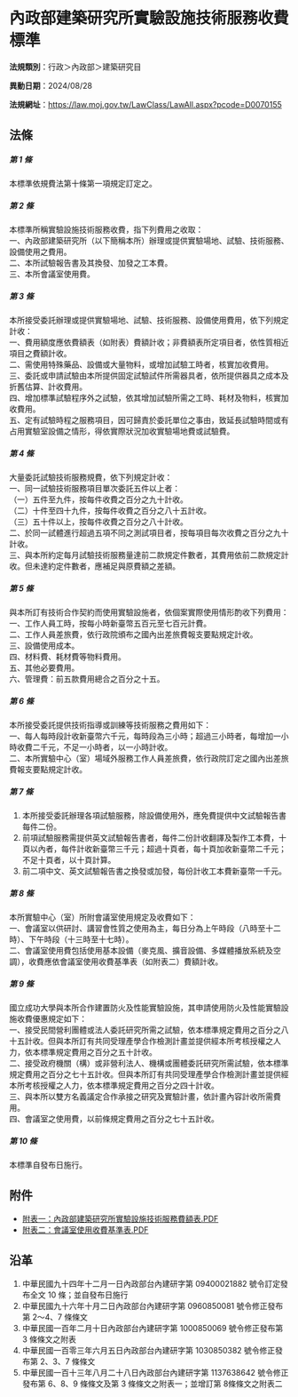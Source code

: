 # 內政部建築研究所實驗設施技術服務收費標準




**法規類別**：行政＞內政部＞建築研究目

**異動日期**：2024/08/28  

**法規網址**：https://law.moj.gov.tw/LawClass/LawAll.aspx?pcode=D0070155



## 法條
##### 第 1 條
本標準依規費法第十條第一項規定訂定之。

##### 第 2 條
本標準所稱實驗設施技術服務收費，指下列費用之收取：  
一、內政部建築研究所（以下簡稱本所）辦理或提供實驗場地、試驗、技術服務、設備使用之費用。  
二、本所試驗報告書及其換發、加發之工本費。  
三、本所會議室使用費。

##### 第 3 條
本所接受委託辦理或提供實驗場地、試驗、技術服務、設備使用費用，依下列規定計收：  
一、費用額度應依費額表（如附表）費額計收；非費額表所定項目者，依性質相近項目之費額計收。  
二、需使用特殊藥品、設備或大量物料，或增加試驗工時者，核實加收費用。  
三、委託或申請試驗由本所提供固定試驗試件所需器具者，依所提供器具之成本及折舊估算、計收費用。  
四、增加標準試驗程序外之試驗，依其增加試驗所需之工時、耗材及物料，核實加收費用。  
五、定有試驗時程之服務項目，因可歸責於委託單位之事由，致延長試驗時間或有占用實驗室設備之情形，得依實際狀況加收實驗場地費或試驗費。

##### 第 4 條
大量委託試驗技術服務規費，依下列規定計收：  
一、同一試驗技術服務項目單次委託五件以上者：  
（一）五件至九件，按每件收費之百分之九十計收。  
（二）十件至四十九件，按每件收費之百分之八十五計收。  
（三）五十件以上，按每件收費之百分之八十計收。  
二、於同一試體進行超過五項不同之測試項目者，按每項目每次收費之百分之九十計收。  
三、與本所約定每月試驗技術服務量達前二款規定件數者，其費用依前二款規定計收。但未達約定件數者，應補足與原費額之差額。

##### 第 5 條
與本所訂有技術合作契約而使用實驗設施者，依個案實際使用情形酌收下列費用：  
一、工作人員工時，按每小時新臺幣五百元至七百元計費。  
二、工作人員差旅費，依行政院頒布之國內出差旅費報支要點規定計收。  
三、設備使用成本。  
四、材料費、耗材費等物料費用。  
五、其他必要費用。  
六、管理費：前五款費用總合之百分之十五。

##### 第 6 條
本所接受委託提供技術指導或訓練等技術服務之費用如下：  
一、每人每時段計收新臺幣六千元，每時段為三小時；超過三小時者，每增加一小時收費二千元，不足一小時者，以一小時計收。  
二、本所實驗中心（室）場域外服務工作人員差旅費，依行政院訂定之國內出差旅費報支要點規定計收。

##### 第 7 條
1. 本所接受委託辦理各項試驗服務，除設備使用外，應免費提供中文試驗報告書每件二份。
1. 前項試驗服務需提供英文試驗報告書者，每件二份計收翻譯及製作工本費，十頁以內者，每件計收新臺幣三千元；超過十頁者，每十頁加收新臺幣二千元；不足十頁者，以十頁計算。
1. 前二項中文、英文試驗報告書之換發或加發，每份計收工本費新臺幣一千元。

##### 第 8 條
本所實驗中心（室）所附會議室使用規定及收費如下：  
一、會議室以供研討、講習會性質之使用為主，每日分為上午時段（八時至十二時）、下午時段（十三時至十七時）。  
二、會議室使用費包括使用基本設備（麥克風、擴音設備、多媒體播放系統及空調），收費應依會議室使用收費基準表（如附表二）費額計收。

##### 第 9 條
國立成功大學與本所合作建置防火及性能實驗設施，其申請使用防火及性能實驗設施收費優惠規定如下：  
一、接受民間營利團體或法人委託研究所需之試驗，依本標準規定費用之百分之八十五計收。但與本所訂有共同受理產學合作檢測計畫並提供經本所考核授權之人力，依本標準規定費用之百分之五十計收。  
二、接受政府機關（構）或非營利法人、機構或團體委託研究所需試驗，依本標準規定費用之百分之七十五計收。但與本所訂有共同受理產學合作檢測計畫並提供經本所考核授權之人力，依本標準規定費用之百分之四十計收。  
三、與本所以雙方名義議定合作承接之研究及實驗計畫，依計畫內容計收所需費用。  
四、會議室之使用費，以前條規定費用之百分之七十五計收。

##### 第 10 條
本標準自發布日施行。
## 附件
* [附表一：內政部建築研究所實驗設施技術服務費額表.PDF](https://law.moj.gov.tw/LawClass/LawGetFile.ashx?FileId=0000374475)
* [附表二：會議室使用收費基準表.PDF](https://law.moj.gov.tw/LawClass/LawGetFile.ashx?FileId=0000374476)
## 沿革
1. 中華民國九十四年十二月一日內政部台內建研字第 09400021882  號令訂定發布全文 10 條；並自發布日施行
1. 中華民國九十六年十月二日內政部台內建研字第 0960850081 號令修正發布第 2～4、7  條條文
1. 中華民國一百年二月十日內政部台內建研字第 1000850069 號令修正發布第 3  條條文之附表
1. 中華民國一百零三年六月五日內政部台內建研字第 1030850382 號令修正發布第 2、3、7  條條文
1. 中華民國一百十三年八月二十八日內政部台內建研字第 1137638642 號令修正發布第 6、8、9  條條文及第 3  條條文之附表一；並增訂第 8條條文之附表二
